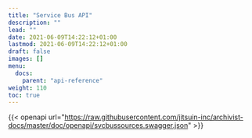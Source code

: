 ```yaml
---
title: "Service Bus API"
description: ""
lead: ""
date: 2021-06-09T14:22:12+01:00
lastmod: 2021-06-09T14:22:12+01:00
draft: false
images: []
menu: 
  docs:
    parent: "api-reference"
weight: 110
toc: true
---
```


{{< openapi url="https://raw.githubusercontent.com/jitsuin-inc/archivist-docs/master/doc/openapi/svcbussources.swagger.json" >}}


